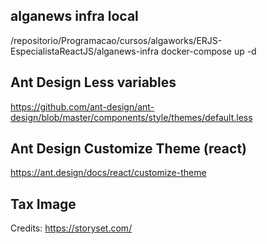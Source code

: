 ## alganews infra local

/repositorio/Programacao/cursos/algaworks/ERJS-EspecialistaReactJS/alganews-infra
docker-compose up -d

## Ant Design Less variables

https://github.com/ant-design/ant-design/blob/master/components/style/themes/default.less

## Ant Design Customize Theme (react)

https://ant.design/docs/react/customize-theme

## Tax Image

Credits: https://storyset.com/
